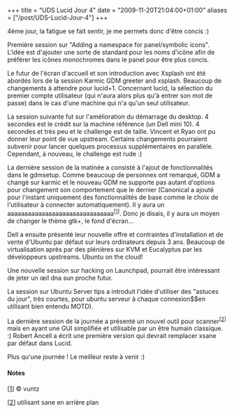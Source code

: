 +++
title = "UDS Lucid Jour 4"
date = "2009-11-20T21:04:00+01:00"
aliases = ["/post/UDS-Lucid-Jour-4"]
+++
    <p>4ème jour, la fatigue se fait sentir, je me permets donc d'être concis :)</p>


<p>Première session sur "Adding a namespace for panel/symbolic icons". L'idée est d'ajouter une sorte de standard pour les noms d'icône afin de préférer les icônes monochromes dans le panel pour être plus concis.</p>


<p>Le futur de l'écran d'accueil et son introduction avec Xsplash ont été abordés lors de la session Karmic GDM greeter and xsplash. Beaucoup de changements à attendre pour lucid+1. Concernant lucid, la sélection du premier compte utilisateur (qui n'aura alors plus qu'à entrer son mot de passe) dans le cas d'une machine qui n'a qu'un seul utilisateur.</p>


<p>La session suivante fut sur l'amélioration du démarrage du desktop. 4 secondes est le crédit sur la machine référence (un Dell mini 10). 4 secondes et très peu et le challenge est de taille. Vincent et Ryan ont pu donner leur point de vue upstream. Certains changements pourraient subvenir pour lancer quelques processus supplémentaires en parallèle. Cependant, à nouveau, le challenge est rude :)</p>


<p>La dernière session de la matinée a consisté à l'ajout de fonctionnalités dans le gdmsetup. Comme beaucoup de personnes ont remarqué, GDM a changé sur karmic et le nouveau GDM ne supporte pas autant d'options pour changement son comportement que le dernier (Canonical a ajouté pour l'instant uniquement des fonctionnalités de base comme le choix de l'utilisateur à connecter automatiquement).
Il y aura un aaaaaaaaaaaaaaaaaaaaaaaaaaaaaaa<sup>[<a href="#pnote-145-1">1</a>]</sup>. Donc je disais, il y aura un moyen de changer le thème gtk+, le fond d'écran…<p>


<p>Dell a ensuite présenté leur nouvelle offre et contraintes d'installation et de vente d'Ubuntu par défaut sur leurs ordinateurs depuis 3 ans. Beaucoup de virtualisation après par des plénières sur KVM et Eucalyptus par les développeurs upstreams. Ubuntu on the cloud!</p>


<p>Une nouvelle session sur hacking on Launchpad, pourrait être intéressant de jeter un œil dna sun proche futur.</p>


<p>La session sur Ubuntu Server tips a introduit l'idée d'utiliser des "astuces du jour", très courtes, pour ubuntu serveur à chaque connexion$$en utilisant bien entendu MOTD).</p>


<p>La dernière session de la journée a présenté un nouvel outil pour scanner<sup>[<a href="#pnote-145-2">2</a>]</sup> mais en ayant une GUI simplifiée et utilisable par un être humain classique. :) Robert Ancell a écrit une première version qui devrait remplacer xsane par défaut dans Lucid.<p>


<p>Plus qu&#39;une journée ! Le meilleur reste à venir :)</p>
<div><h4>Notes</h4>
<p>[<a href="#rev-pnote-145-1">1</a>] © vuntz<p>
<p>[<a href="#rev-pnote-145-2">2</a>] utilisant sane en arrière plan</p><div>